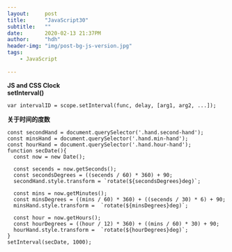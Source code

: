 ```yaml
---
layout:     post
title:      "JavaScript30"
subtitle:   ""
date:       2020-02-13 21:37PM
author:     "hdh"
header-img: "img/post-bg-js-version.jpg"
tags:
    - JavaScript
  
---
```



**JS and CSS Clock**  
**setInterval()**  
    
    var intervalID = scope.setInterval(func, delay, [arg1, arg2, ...]);  

**关于时间的度数**  
  
    const secondHand = document.querySelector('.hand.second-hand');
    const minsHand = document.querySelector('.hand.min-hand');
    const hourHand = document.querySelector('.hand.hour-hand');
    function secDate(){
      const now = new Date();

      const secends = now.getSeconds();
      const secondsDegrees = ((secends / 60) * 360) + 90;
      secondHand.style.transform = `rotate(${secondsDegrees}deg)`;
      
      const mins = now.getMinutes();
      const minsDegrees = ((mins / 60) * 360) + ((secends / 30) * 6) + 90;
      minsHand.style.transform =  `rotate(${minsDegrees}deg)`;

      const hour = now.getHours();
      const hourDegrees = ((hour / 12) * 360) + ((mins / 60) * 30) + 90; 
      hourHand.style.transform =  `rotate(${hourDegrees}deg)`;
    }
    setInterval(secDate, 1000);
    
    

